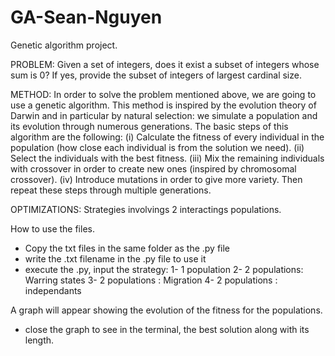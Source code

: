 # GA-Sean-Nguyen
Genetic algorithm project.

PROBLEM: Given a set of integers, does it exist a subset of integers whose sum is 0? If yes, provide the subset of integers of largest cardinal size. 

METHOD: In order to solve the problem mentioned above, we are going to use a genetic algorithm. This method is inspired by the evolution theory of Darwin and in particular by natural selection: we simulate a population and its evolution through numerous generations. The basic steps of this algorithm are the following: 
(i) Calculate the fitness of every individual in the population (how close each individual is from the solution we need). 
(ii) Select the individuals with the best fitness. 
(iii) Mix the remaining individuals with crossover in order to create new ones (inspired by chromosomal crossover). (iv) Introduce mutations in order to give more variety. 
Then repeat these steps through multiple generations. 

OPTIMIZATIONS: Strategies involvings 2 interactings populations.


How to use the files.
- Copy the txt files in the same folder as the .py file
- write the .txt filename in the .py file to use it
- execute the .py, input the strategy:
1- 1 population
2- 2 populations: Warring states
3- 2 populations : Migration
4- 2 populations : independants

A graph will appear showing the evolution of the fitness for the populations.
- close the graph to see in the terminal, the best solution along with its length.

